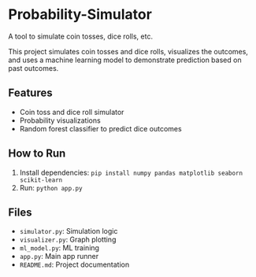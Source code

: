 # Probability-Simulator
A tool to simulate coin tosses, dice rolls, etc.

This project simulates coin tosses and dice rolls, visualizes the outcomes, and uses a machine learning model to demonstrate prediction based on past outcomes.

## Features
- Coin toss and dice roll simulator
- Probability visualizations
- Random forest classifier to predict dice outcomes

## How to Run
1. Install dependencies: `pip install numpy pandas matplotlib seaborn scikit-learn`
2. Run: `python app.py`

## Files
- `simulator.py`: Simulation logic
- `visualizer.py`: Graph plotting
- `ml_model.py`: ML training
- `app.py`: Main app runner
- `README.md`: Project documentation
